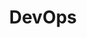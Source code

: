 ---
layout: category
title: DevOps
feature-img: "assets/img/header-feature-image.jpg"
permalink: /devops/
---